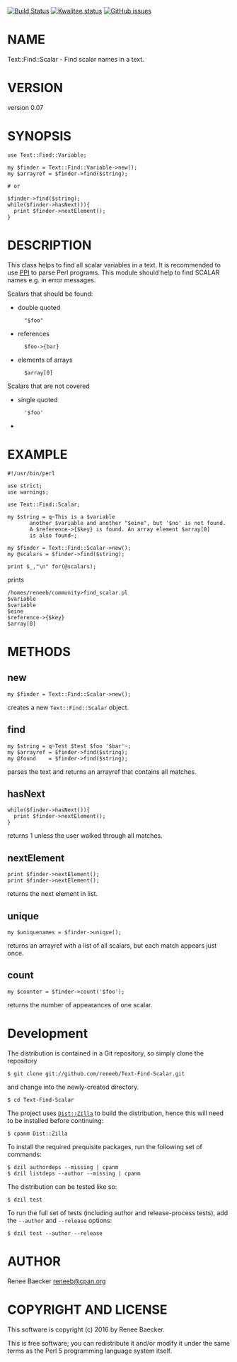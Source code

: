 [![Build Status](https://travis-ci.org/reneeb/Text-Find-Scalar.svg?branch=master)](https://travis-ci.org/reneeb/Text-Find-Scalar)
[![Kwalitee status](http://cpants.cpanauthors.org/dist/Text-Find-Scalar.png)](http://cpants.charsbar.org/dist/overview/Text-Find-Scalar)
[![GitHub issues](https://img.shields.io/github/issues/reneeb/Text-Find-Scalar.svg)](https://github.com/reneeb/Text-Find-Scalar/issues)

# NAME

Text::Find::Scalar - Find scalar names in a text.

# VERSION

version 0.07

# SYNOPSIS

    use Text::Find::Variable;
    
    my $finder = Text::Find::Variable->new();
    my $arrayref = $finder->find($string);
    
    # or
    
    $finder->find($string);
    while($finder->hasNext()){
      print $finder->nextElement();
    }

# DESCRIPTION

This class helps to find all scalar variables in a text. It is recommended to
use [PPI](https://metacpan.org/pod/PPI) to parse Perl programs. This module should help to find SCALAR names
e.g. in error messages.

Scalars that should be found:

- double quoted

        "$foo"

- references

        $foo->{bar}

- elements of arrays

        $array[0]

Scalars that are not covered

- single quoted

        '$foo'

-

# EXAMPLE

    #!/usr/bin/perl
    
    use strict;
    use warnings;
    
    use Text::Find::Scalar;
    
    my $string = q~This is a $variable
           another $variable and another "$eine", but '$no' is not found.
           A $reference->{$key} is found. An array element $array[0]
           is also found~;
    
    my $finder = Text::Find::Scalar->new();
    my @scalars = $finder->find($string);
    
    print $_,"\n" for(@scalars);

prints

    /homes/reneeb/community>find_scalar.pl
    $variable
    $variable
    $eine
    $reference->{$key}
    $array[0]

# METHODS

## new

    my $finder = Text::Find::Scalar->new();

creates a new `Text::Find::Scalar` object.

## find

    my $string = q~Test $test $foo '$bar'~;
    my $arrayref = $finder->find($string);
    my @found    = $finder->find($string);

parses the text and returns an arrayref that contains all matches.

## hasNext

    while($finder->hasNext()){
      print $finder->nextElement();
    }

returns 1 unless the user walked through all matches.

## nextElement

    print $finder->nextElement();
    print $finder->nextElement();

returns the next element in list.

## unique

    my $uniquenames = $finder->unique();

returns an arrayref with a list of all scalars, but each match appears just once.

## count

    my $counter = $finder->count('$foo');

returns the number of appearances of one scalar.



# Development

The distribution is contained in a Git repository, so simply clone the
repository

```
$ git clone git://github.com/reneeb/Text-Find-Scalar.git
```

and change into the newly-created directory.

```
$ cd Text-Find-Scalar
```

The project uses [`Dist::Zilla`](https://metacpan.org/pod/Dist::Zilla) to
build the distribution, hence this will need to be installed before
continuing:

```
$ cpanm Dist::Zilla
```

To install the required prequisite packages, run the following set of
commands:

```
$ dzil authordeps --missing | cpanm
$ dzil listdeps --author --missing | cpanm
```

The distribution can be tested like so:

```
$ dzil test
```

To run the full set of tests (including author and release-process tests),
add the `--author` and `--release` options:

```
$ dzil test --author --release
```

# AUTHOR

Renee Baecker <reneeb@cpan.org>

# COPYRIGHT AND LICENSE

This software is copyright (c) 2016 by Renee Baecker.

This is free software; you can redistribute it and/or modify it under
the same terms as the Perl 5 programming language system itself.

